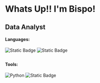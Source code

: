 # Whats Up!!  I'm Bispo!
## Data Analyst

#### Languages:
![Static Badge](https://img.shields.io/badge/Portugu%C3%AAs-green?style=for-the-badge&label=BR&labelColor=black)
![Static Badge](https://img.shields.io/badge/English-purple?style=for-the-badge&label=EN&labelColor=black)
##


#### Tools:
![Python](https://img.shields.io/badge/Python-Black?style=for-the-badge&logo=python&logoColor=green&color=black)
![Static Badge](https://img.shields.io/badge/SQL-orange?style=for-the-badge&label=DB&labelColor=black)

